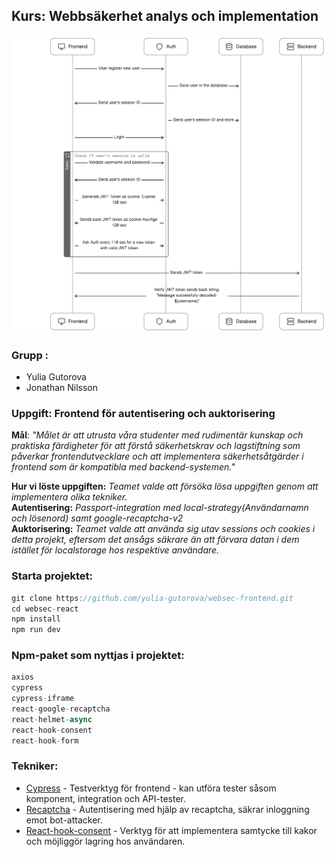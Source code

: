 
## **Kurs**: Webbsäkerhet analys och implementation

<img src="./websec-react/src/assets/sequence_diagram(1).png">


### Grupp : 

* Yulia Gutorova
* Jonathan Nilsson   


### Uppgift: Frontend för autentisering och auktorisering

**Mål**: *"Målet är att utrusta våra
studenter med rudimentär kunskap och praktiska färdigheter för att förstå säkerhetskrav och
lagstiftning som påverkar frontendutvecklare och att implementera säkerhetsåtgärder i frontend
som är kompatibla med backend-systemen."*

**Hur vi löste uppgiften:** *Teamet valde att försöka lösa uppgiften genom att implementera olika tekniker.* <br> **Autentisering:** *Passport-integration med local-strategy(Användarnamn och lösenord) samt google-recaptcha-v2*<br>
**Auktorisering:**  *Teamet valde att använda sig utav sessions och cookies i detta projekt, eftersom det ansågs säkrare än att förvara datan i dem istället för localstorage hos respektive användare.*

### Starta projektet:

```js
git clone https://github.com/yulia-gutorova/websec-frontend.git
cd websec-react
npm install
npm run dev
```

### Npm-paket som nyttjas i projektet:
```js
axios
cypress
cypress-iframe
react-google-recaptcha
react-helmet-async
react-hook-consent
react-hook-form
```

### Tekniker:
* [Cypress](https://www.cypress.io) - Testverktyg för frontend - kan utföra tester såsom komponent, integration och API-tester.
* [Recaptcha](https://www.npmjs.com/package/react-google-recaptcha-v2) - Autentisering med hjälp av recaptcha, säkrar inloggning emot bot-attacker.
* [React-hook-consent](https://www.npmjs.com/package/react-hook-consent) - Verktyg för att implementera samtycke till kakor och möjliggör lagring hos användaren.